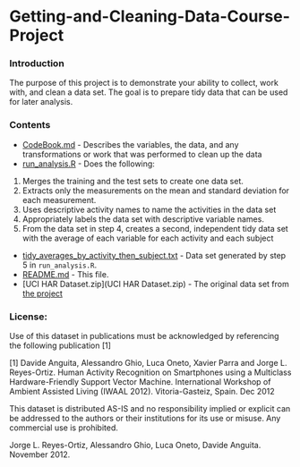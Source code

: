 # Getting-and-Cleaning-Data-Course-Project

### Introduction
The purpose of this project is to demonstrate your ability to collect, work with, and clean a data set. The goal is to prepare tidy data that can be used for later analysis. 

### Contents

* [CodeBook.md](CodeBook.md) - Describes the variables, the data, and any transformations or work that was performed to clean up the data
* [run_analysis.R](run_analysis.R) - 
Does the following:

1. Merges the training and the test sets to create one data set.
2. Extracts only the measurements on the mean and standard deviation for each measurement.
3. Uses descriptive activity names to name the activities in the data set
4. Appropriately labels the data set with descriptive variable names.
5. From the data set in step 4, creates a second, independent tidy data set with the average of 
   each variable for each activity and each subject

* [tidy_averages_by_activity_then_subject.txt](tidy_averages_by_activity_then_subject.txt) - Data set generated by step 5 in `run_analysis.R`.
* [README.md](README.md) - This file.
* [UCI HAR Dataset.zip](UCI HAR Dataset.zip) - The original data set from [the project](https://d396qusza40orc.cloudfront.net/getdata%2Fprojectfiles%2FUCI%20HAR%20Dataset.zip)
	
### License:
Use of this dataset in publications must be acknowledged by referencing the following publication [1] 

[1] Davide Anguita, Alessandro Ghio, Luca Oneto, Xavier Parra and Jorge L. Reyes-Ortiz. Human Activity Recognition on Smartphones using a Multiclass Hardware-Friendly Support Vector Machine. International Workshop of Ambient Assisted Living (IWAAL 2012). Vitoria-Gasteiz, Spain. Dec 2012

This dataset is distributed AS-IS and no responsibility implied or explicit can be addressed to the authors or their institutions for its use or misuse. Any commercial use is prohibited.

Jorge L. Reyes-Ortiz, Alessandro Ghio, Luca Oneto, Davide Anguita. November 2012.
